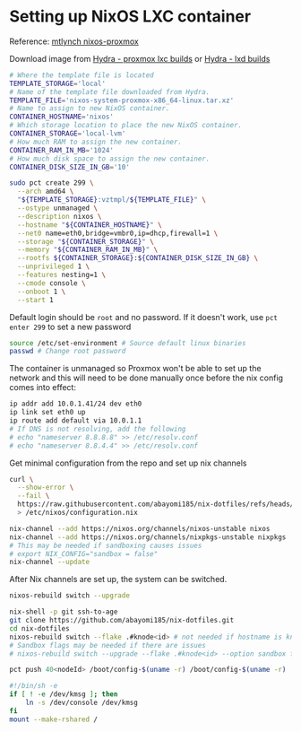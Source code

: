 # Setting up NixOS LXC container

Reference: [mtlynch nixos-proxmox](https://mtlynch.io/notes/nixos-proxmox/)

Download image from [Hydra - proxmox lxc builds](https://hydra.nixos.org/job/nixos/release-24.05/nixos.proxmoxLXC.x86_64-linux) or [Hydra - lxd builds](https://hydra.nixos.org/job/nixos/release-24.05/nixos.lxdContainerImage.x86_64-linux)

```sh
# Where the template file is located
TEMPLATE_STORAGE='local'
# Name of the template file downloaded from Hydra.
TEMPLATE_FILE='nixos-system-proxmox-x86_64-linux.tar.xz'
# Name to assign to new NixOS container.
CONTAINER_HOSTNAME='nixos'
# Which storage location to place the new NixOS container.
CONTAINER_STORAGE='local-lvm'
# How much RAM to assign the new container.
CONTAINER_RAM_IN_MB='1024'
# How much disk space to assign the new container.
CONTAINER_DISK_SIZE_IN_GB='10'
```

```sh
sudo pct create 299 \
  --arch amd64 \
  "${TEMPLATE_STORAGE}:vztmpl/${TEMPLATE_FILE}" \
  --ostype unmanaged \
  --description nixos \
  --hostname "${CONTAINER_HOSTNAME}" \
  --net0 name=eth0,bridge=vmbr0,ip=dhcp,firewall=1 \
  --storage "${CONTAINER_STORAGE}" \
  --memory "${CONTAINER_RAM_IN_MB}" \
  --rootfs ${CONTAINER_STORAGE}:${CONTAINER_DISK_SIZE_IN_GB} \
  --unprivileged 1 \
  --features nesting=1 \
  --cmode console \
  --onboot 1 \
  --start 1
```

Default login should be `root` and no password. If it doesn't work, use `pct enter 299` to set a new password

```sh
source /etc/set-environment # Source default linux binaries
passwd # Change root password
```

The container is unmanaged so Proxmox won't be able to set up the network and this will need to be done manually once before the nix config comes into effect:

```sh
ip addr add 10.0.1.41/24 dev eth0
ip link set eth0 up
ip route add default via 10.0.1.1
# If DNS is not resolving, add the following
# echo "nameserver 8.8.8.8" >> /etc/resolv.conf
# echo "nameserver 8.8.4.4" >> /etc/resolv.conf
```

Get minimal configuration from the repo and set up nix channels

```sh
curl \
  --show-error \
  --fail \
  https://raw.githubusercontent.com/abayomi185/nix-dotfiles/refs/heads/main/hosts/knode/minimal-configuration.nix \
  > /etc/nixos/configuration.nix
```

```sh
nix-channel --add https://nixos.org/channels/nixos-unstable nixos
nix-channel --add https://nixos.org/channels/nixpkgs-unstable nixpkgs
# This may be needed if sandboxing causes issues
# export NIX_CONFIG="sandbox = false"
nix-channel --update
```

After Nix channels are set up, the system can be switched.

```sh
nixos-rebuild switch --upgrade
```

```sh
nix-shell -p git ssh-to-age
git clone https://github.com/abayomi185/nix-dotfiles.git
cd nix-dotfiles
nixos-rebuild switch --flake .#knode<id> # not needed if hostname is knode<id>
# Sandbox flags may be needed if there are issues
# nixos-rebuild switch --upgrade --flake .#knode<id> --option sandbox false
```

```sh
pct push 40<nodeId> /boot/config-$(uname -r) /boot/config-$(uname -r)
```

```sh
#!/bin/sh -e
if [ ! -e /dev/kmsg ]; then
	ln -s /dev/console /dev/kmsg
fi
mount --make-rshared /
```
